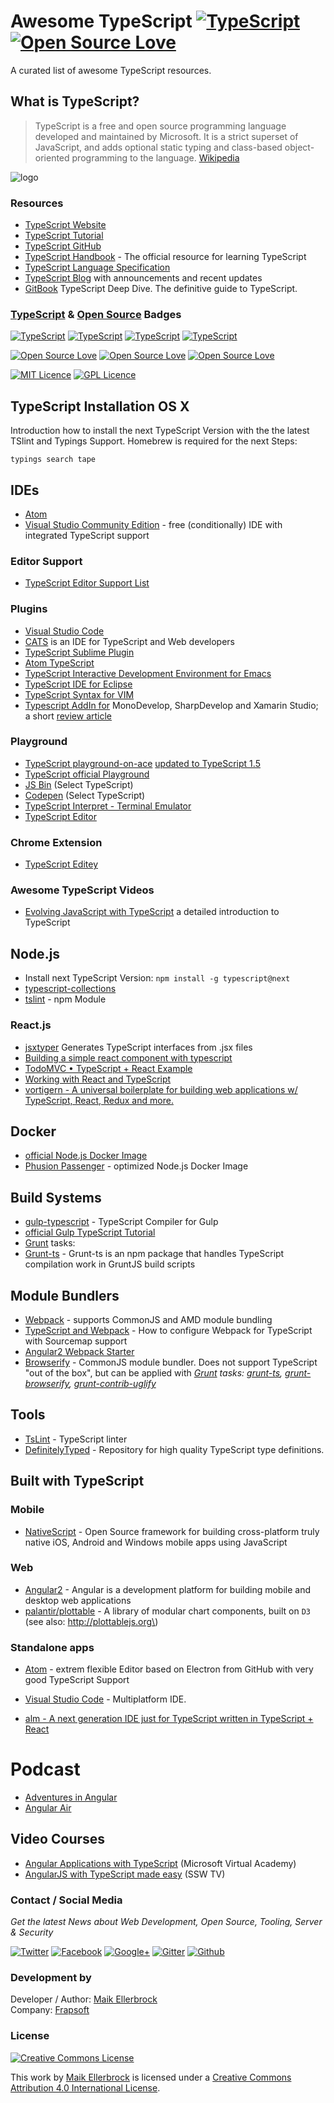 Awesome TypeScript [![TypeScript](https://badges.frapsoft.com/typescript/awesome/typescript.png?v=100)](https://github.com/ellerbrock/typescript-badges/) [![Open Source Love](https://badges.frapsoft.com/os/v3/open-source.png?v=102)](https://github.com/ellerbrock/open-source-badge/)
==========================================================================================================================================================================================================================================================================================

A curated list of awesome TypeScript resources.

What is TypeScript?
-------------------

> TypeScript is a free and open source programming language developed and maintained by Microsoft. It is a strict superset of JavaScript, and adds optional static typing and class-based object-oriented programming to the language. [Wikipedia](https://en.wikipedia.org/wiki/TypeScript)

![logo](https://github.frapsoft.com/top/awesome-typescript.png?v=100)

### Resources

-	[TypeScript Website](https://www.typescriptlang.org/)
-	[TypeScript Tutorial](http://www.typescriptlang.org/docs/tutorial.html)
-	[TypeScript GitHub](https://github.com/Microsoft/TypeScript/)
-	[TypeScript Handbook](http://www.typescriptlang.org/Handbook) - The official resource for learning TypeScript
-	[TypeScript Language Specification](https://github.com/Microsoft/TypeScript/blob/master/doc/spec.md)
-	[TypeScript Blog](http://blogs.msdn.com/b/typescript/) with announcements and recent updates
-	[GitBook](https://basarat.gitbooks.io/typescript/) TypeScript Deep Dive. The definitive guide to TypeScript.

### [TypeScript](https://github.com/ellerbrock/typescript-badges/) & [Open Source](https://github.com/ellerbrock/open-source-badge/) Badges

[![TypeScript](https://badges.frapsoft.com/typescript/awesome/typescript.png?v=100)](https://github.com/ellerbrock/typescript-badges/) [![TypeScript](https://badges.frapsoft.com/typescript/code/typescript.png?v=100)](https://github.com/ellerbrock/typescript-badges/) [![TypeScript](https://badges.frapsoft.com/typescript/love/typescript.png?v=100)](https://github.com/ellerbrock/typescript-badges/) [![TypeScript](https://badges.frapsoft.com/typescript/version/typescript-v19.svg)](https://github.com/ellerbrock/typescript-badges/)

[![Open Source Love](https://badges.frapsoft.com/os/v1/open-source.png?v=102)](https://github.com/ellerbrock/open-source-badge/) [![Open Source Love](https://badges.frapsoft.com/os/v2/open-source.png?v=102)](https://github.com/ellerbrock/open-source-badge/) [![Open Source Love](https://badges.frapsoft.com/os/v3/open-source.png?v=102)](https://github.com/ellerbrock/open-source-badge/)

[![MIT Licence](https://badges.frapsoft.com/os/mit/mit.png?v=102)](https://opensource.org/licenses/mit-license.php) [![GPL Licence](https://badges.frapsoft.com/os/gpl/gpl.png?v=102)](https://opensource.org/licenses/GPL-3.0/)

TypeScript Installation OS X
----------------------------

Introduction how to install the next TypeScript Version with the the latest TSlint and Typings Support. Homebrew is required for the next Steps:

`typings search tape`

IDEs
----

-	[Atom](https://atom.io/)
-	[Visual Studio Community Edition](https://www.visualstudio.com/de-de/downloads/download-visual-studio-vs.aspx) - free (conditionally) IDE with integrated TypeScript support

### Editor Support

-	[TypeScript Editor Support List](https://github.com/Microsoft/TypeScript/wiki/TypeScript-Editor-Support)

### Plugins

-	[Visual Studio Code](https://www.visualstudio.com/en-us/products/code-vs.aspx)
-	[CATS](http://jbaron.github.io/cats/) is an IDE for TypeScript and Web developers
-	[TypeScript Sublime Plugin](https://github.com/Microsoft/TypeScript-Sublime-Plugin)
-	[Atom TypeScript](https://github.com/TypeStrong/atom-typescript)
-	[TypeScript Interactive Development Environment for Emacs](https://github.com/ananthakumaran/tide)
-	[TypeScript IDE for Eclipse](http://typecsdev.com/)
-	[TypeScript Syntax for VIM](https://github.com/leafgarland/typescript-vim)
-	[Typescript AddIn for](https://github.com/mrward/typescript-addin) MonoDevelop, SharpDevelop and Xamarin Studio; a short [review article](http://lastexitcode.com/blog/2015/04/01/TypeScriptSupportInXamarinStudio/)

### Playground

-	[TypeScript playground-on-ace](https://github.com/hi104/typescript-playground-on-ace) [updated to TypeScript 1.5](https://github.com/basarat/TypeScriptEditor)
-	[TypeScript official Playground](http://www.typescriptlang.org/Playground/)
-	[JS Bin](http://jsbin.com/?js) (Select TypeScript)
-	[Codepen](http://codepen.io/) (Select TypeScript)
-	[TypeScript Interpret - Terminal Emulator](http://niutech.github.io/typescript-interpret/)
-	[TypeScript Editor](http://drake7707.github.io/Typescript-Editor/)

### Chrome Extension

-	[TypeScript Editey](https://chrome.google.com/webstore/detail/typescript-editey/liedfkjkedgcgpddoijfeeeeoikcbmaf)

### Awesome TypeScript Videos

-	[Evolving JavaScript with TypeScript](https://www.youtube.com/watch?v=Ut694dsIa8w) a detailed introduction to TypeScript

Node.js
-------

-	Install next TypeScript Version: `npm install -g typescript@next`
-	[typescript-collections](https://github.com/basarat/typescript-collections)
-	[tslint](https://www.npmjs.com/package/tslint) - npm Module

### React.js

-	[jsxtyper](https://github.com/fuselabs/jsxtyper) Generates TypeScript interfaces from .jsx files
-	[Building a simple react component with typescript](http://www.austentalbot.com/how-to-use-react-with-typescript/)
-	[TodoMVC • TypeScript + React Example](https://github.com/tastejs/todomvc/tree/gh-pages/examples/typescript-react)
-	[Working with React and TypeScript](http://blog.wolksoftware.com/working-with-react-and-typescript)
-	[vortigern - A universal boilerplate for building web applications w/ TypeScript, React, Redux and more.](https://github.com/barbar/vortigern)

Docker
------

-	[official Node.js Docker Image](https://hub.docker.com/_/node/)
-	[Phusion Passenger](https://github.com/phusion/passenger/wiki/Phusion-Passenger%3A-Node.js-tutorial) - optimized Node.js Docker Image

Build Systems
-------------

-	[gulp-typescript](https://www.npmjs.com/package/gulp-typescript) - TypeScript Compiler for Gulp
-	[official Gulp TypeScript Tutorial](https://www.typescriptlang.org/docs/handbook/gulp.html)
-	[Grunt](http://gruntjs.com/) tasks:
-	[Grunt-ts](https://www.npmjs.com/package/grunt-ts) - Grunt-ts is an npm package that handles TypeScript compilation work in GruntJS build scripts

Module Bundlers
---------------

-	[Webpack](http://webpack.github.io/) - supports CommonJS and AMD module bundling
-	[TypeScript and Webpack](http://www.jbrantly.com/typescript-and-webpack/) - How to configure Webpack for TypeScript with Sourcemap support
-	[Angular2 Webpack Starter](https://github.com/AngularClass/angular2-webpack-starter)
-	[Browserify](http://browserify.org/) - CommonJS module bundler. Does not support TypeScript "out of the box", but can be applied with *[Grunt](http://gruntjs.com/) tasks: [grunt-ts](https://www.npmjs.com/package/grunt-ts), [grunt-browserify](https://www.npmjs.com/package/grunt-browserify), [grunt-contrib-uglify](https://www.npmjs.com/package/grunt-contrib-uglify)*

Tools
-----

-	[TsLint](https://github.com/palantir/tslint) - TypeScript linter
-	[DefinitelyTyped](http://definitelytyped.org/) - Repository for high quality TypeScript type definitions.

Built with TypeScript
---------------------

### Mobile

-	[NativeScript](https://github.com/NativeScript/NativeScript) - Open Source framework for building cross-platform truly native iOS, Android and Windows mobile apps using JavaScript

### Web

-	[Angular2](https://github.com/angular/angular) - Angular is a development platform for building mobile and desktop web applications
-	[palantir/plottable](https://github.com/palantir/plottable) - A library of modular chart components, built on `D3` (see also: http://plottablejs.org\)

### Standalone apps

-	[Atom](https://atom.io/) - extrem flexible Editor based on Electron from GitHub with very good TypeScript Support
-	[Visual Studio Code](https://github.com/Microsoft/vscode) - Multiplatform IDE.

-	[alm - A next generation IDE just for TypeScript written in TypeScript + React](https://github.com/alm-tools/alm)

Podcast
=======

-	[Adventures in Angular](https://devchat.tv/devchattv_show/adventures-in-angular)
-	[Angular Air](https://angularair.com/)

Video Courses
-------------

-	[Angular Applications with TypeScript](https://mva.microsoft.com/en-US/training-courses/angular-applications-with-typescript-14330) (Microsoft Virtual Academy)
-	[AngularJS with TypeScript made easy](https://www.youtube.com/watch?v=OZxnFB0yQHs) (SSW TV)

### Contact / Social Media

*Get the latest News about Web Development, Open Source, Tooling, Server & Security*

[![Twitter](https://github.frapsoft.com/social/twitter.png)](https://twitter.com/frapsoft/)
[![Facebook](https://github.frapsoft.com/social/facebook.png)](https://www.facebook.com/frapsoft/)
[![Google+](https://github.frapsoft.com/social/google-plus.png)](https://plus.google.com/116540931335841862774)
[![Gitter](https://github.frapsoft.com/social/gitter.png)](https://gitter.im/frapsoft/frapsoft/)
[![Github](https://github.frapsoft.com/social/github.png)](https://github.com/ellerbrock/)

### Development by 

Developer / Author: [Maik Ellerbrock](https://github.com/ellerbrock/)  
Company: [Frapsoft](https://github.com/frapsoft/)


### License 

<a rel="license" href="http://creativecommons.org/licenses/by/4.0/"><img alt="Creative Commons License" style="border-width:0" src="https://i.creativecommons.org/l/by/4.0/88x31.png" /></a><br />

This work by <a xmlns:cc="http://creativecommons.org/ns#" href="https://github.com/ellerbrock/" property="cc:attributionName" rel="cc:attributionURL">Maik Ellerbrock</a> is licensed under a <a rel="license" href="http://creativecommons.org/licenses/by/4.0/">Creative Commons Attribution 4.0 International License</a>.